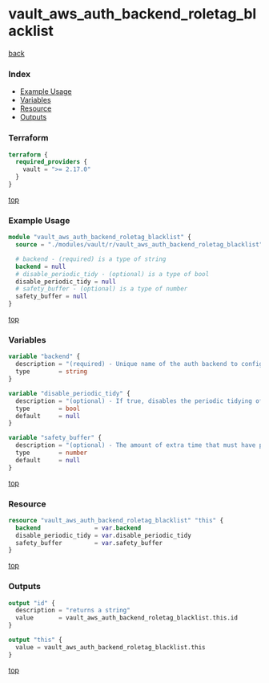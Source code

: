 # vault_aws_auth_backend_roletag_blacklist

[back](../vault.md)

### Index

- [Example Usage](#example-usage)
- [Variables](#variables)
- [Resource](#resource)
- [Outputs](#outputs)

### Terraform

```terraform
terraform {
  required_providers {
    vault = ">= 2.17.0"
  }
}
```

[top](#index)

### Example Usage

```terraform
module "vault_aws_auth_backend_roletag_blacklist" {
  source = "./modules/vault/r/vault_aws_auth_backend_roletag_blacklist"

  # backend - (required) is a type of string
  backend = null
  # disable_periodic_tidy - (optional) is a type of bool
  disable_periodic_tidy = null
  # safety_buffer - (optional) is a type of number
  safety_buffer = null
}
```

[top](#index)

### Variables

```terraform
variable "backend" {
  description = "(required) - Unique name of the auth backend to configure."
  type        = string
}

variable "disable_periodic_tidy" {
  description = "(optional) - If true, disables the periodic tidying of the roletag blacklist entries."
  type        = bool
  default     = null
}

variable "safety_buffer" {
  description = "(optional) - The amount of extra time that must have passed beyond the roletag expiration, before it's removed from backend storage."
  type        = number
  default     = null
}
```

[top](#index)

### Resource

```terraform
resource "vault_aws_auth_backend_roletag_blacklist" "this" {
  backend               = var.backend
  disable_periodic_tidy = var.disable_periodic_tidy
  safety_buffer         = var.safety_buffer
}
```

[top](#index)

### Outputs

```terraform
output "id" {
  description = "returns a string"
  value       = vault_aws_auth_backend_roletag_blacklist.this.id
}

output "this" {
  value = vault_aws_auth_backend_roletag_blacklist.this
}
```

[top](#index)